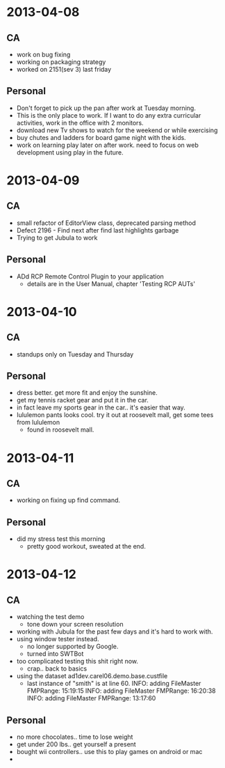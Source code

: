 2013-04-08
==========

CA
--
* work on bug fixing
* working on packaging strategy
* worked on 2151(sev 3) last friday

Personal
--------
* Don't forget to pick up the pan after work at Tuesday morning.
* This is the only place to work.  If I want to do any extra curricular activities, work in the office with 2 monitors.
* download new Tv shows to watch for the weekend or while exercising
* buy chutes and ladders for board game night with the kids.
* work on learning play later on after work.  need to focus on web development using play in the future.

2013-04-09
==========

CA
--
* small refactor of EditorView class, deprecated parsing method
* Defect 2196 - Find next after find last highlights garbage
* Trying to get Jubula to work

Personal
--------
* ADd RCP Remote Control Plugin to your application
	- details are in the User Manual, chapter 'Testing RCP AUTs'
	
2013-04-10
==========

CA
--
* standups only on Tuesday and Thursday

Personal
--------
* dress better. get more fit and enjoy the sunshine.
* get my tennis racket gear and put it in the car.
* in fact leave my sports gear in the car.. it's easier that way.
* lululemon pants looks cool.  try it out at roosevelt mall, get some tees from lululemon
	- found in roosevelt mall.

2013-04-11
==========

CA
--
* working on fixing up find command.

Personal
--------
* did my stress test this morning
	- pretty good workout, sweated at the end.
	
2013-04-12
==========

CA
--
* watching the test demo
	- tone down your screen resolution
* working with Jubula for the past few days and it's hard to work with.
* using window tester instead.
	- no longer supported by Google.
	- turned into SWTBot
* too complicated testing this shit right now.
	- crap.. back to basics
* using the dataset ad1dev.carel06.demo.base.custfile
	- last instance of "smith" is at line 60.
INFO: adding FileMaster FMPRange: 15:19:15
INFO: adding FileMaster FMPRange: 16:20:38
INFO: adding FileMaster FMPRange: 13:17:60

Personal
--------
* no more chocolates.. time to lose weight
* get under 200 lbs.. get yourself a present
* bought wii controllers.. use this to play games on android or mac
* 